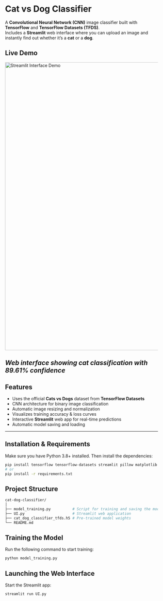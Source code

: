 # Cat vs Dog Classifier

A **Convolutional Neural Network (CNN)** image classifier built with **TensorFlow** and **TensorFlow Datasets (TFDS)**.  
Includes a **Streamlit** web interface where you can upload an image and instantly find out whether it’s a **cat** or a **dog**.

## Live Demo

<img width="1918" height="950" alt="Streamlit Interface Demo" src="https://github.com/user-attachments/assets/f6c8b970-a6e0-4c6a-bde0-e9e6d97dc009" />

*Web interface showing cat classification with 89.61% confidence*
---

## Features

- Uses the official **Cats vs Dogs** dataset from **TensorFlow Datasets**
- CNN architecture for binary image classification
- Automatic image resizing and normalization
- Visualizes training accuracy & loss curves
- Interactive **Streamlit** web app for real-time predictions
- Automatic model saving and loading

---

## Installation & Requirements

Make sure you have Python 3.8+ installed. Then install the dependencies:

```bash
pip install tensorflow tensorflow-datasets streamlit pillow matplotlib
# or
pip install -r requirements.txt
```

## Project Structure

```bash
cat-dog-classifier/
│
├── model_training.py          # Script for training and saving the model
├── UI.py                      # Streamlit web application
├── cat_dog_classifier_tfds.h5 # Pre-trained model weights
└── README.md
```

## Training the Model

Run the following command to start training:

```bash
python model_training.py
```

## Launching the Web Interface

Start the Streamlit app:

```bash
streamlit run UI.py
```
